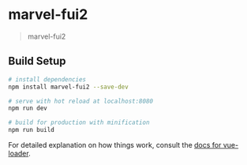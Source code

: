 # marvel-fui2

> marvel-fui2

## Build Setup

``` bash
# install dependencies
npm install marvel-fui2 --save-dev

# serve with hot reload at localhost:8080
npm run dev

# build for production with minification
npm run build
```

For detailed explanation on how things work, consult the [docs for vue-loader](http://vuejs.github.io/vue-loader).

